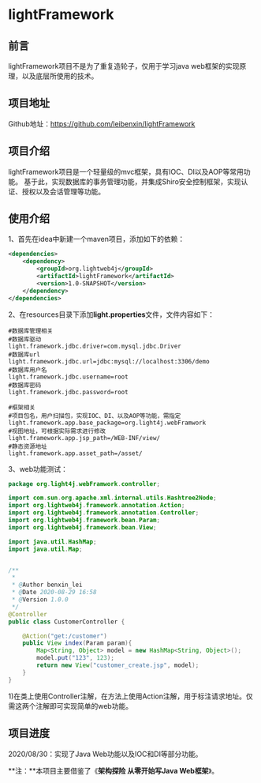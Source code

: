 # lightFramework

## 前言
lightFramework项目不是为了重复造轮子，仅用于学习java web框架的实现原理，以及底层所使用的技术。

## 项目地址
Github地址：https://github.com/leibenxin/lightFramework

## 项目介绍
lightFramework项目是一个轻量级的mvc框架，具有IOC、DI以及AOP等常用功能。
基于此，实现数据库的事务管理功能，并集成Shiro安全控制框架，实现认证、授权以及会话管理等功能。


## 使用介绍
1、首先在idea中新建一个maven项目，添加如下的依赖：

```xml
<dependencies>
    <dependency>
        <groupId>org.lightweb4j</groupId>
        <artifactId>lightFramework</artifactId>
        <version>1.0-SNAPSHOT</version>
    </dependency>
</dependencies>
```

2、在resources目录下添加**light.properties**文件，文件内容如下：

```properties
#数据库管理相关
#数据库驱动
light.framework.jdbc.driver=com.mysql.jdbc.Driver
#数据库url
light.framework.jdbc.url=jdbc:mysql://localhost:3306/demo
#数据库用户名
light.framework.jdbc.username=root
#数据库密码
light.framework.jdbc.password=root

#框架相关
#项目包名，用户扫描包，实现IOC、DI、以及AOP等功能，需指定
light.framework.app.base_package=org.light4j.webFramwork
#视图地址，可根据实际需求进行修改
light.framework.app.jsp_path=/WEB-INF/view/
#静态资源地址
light.framework.app.asset_path=/asset/
```

3、web功能测试：

```java
package org.light4j.webFramwork.controller;

import com.sun.org.apache.xml.internal.utils.Hashtree2Node;
import org.lightweb4j.framework.annotation.Action;
import org.lightweb4j.framework.annotation.Controller;
import org.lightweb4j.framework.bean.Param;
import org.lightweb4j.framework.bean.View;

import java.util.HashMap;
import java.util.Map;


/**
 *
 * @Author benxin_lei
 * @Date 2020-08-29 16:58
 * @Version 1.0.0
 */
@Controller
public class CustomerController {

    @Action("get:/customer")
    public View index(Param param){
        Map<String, Object> model = new HashMap<String, Object>();
        model.put("123", 123);
        return new View("customer_create.jsp", model);
    }
}
```

1)在类上使用Controller注解，在方法上使用Action注解，用于标注请求地址。仅需这两个注解即可实现简单的web功能。

## 项目进度

2020/08/30：实现了Java Web功能以及IOC和DI等部分功能。





**注：**本项目主要借鉴了《**架构探险 从零开始写Java Web框架**》。